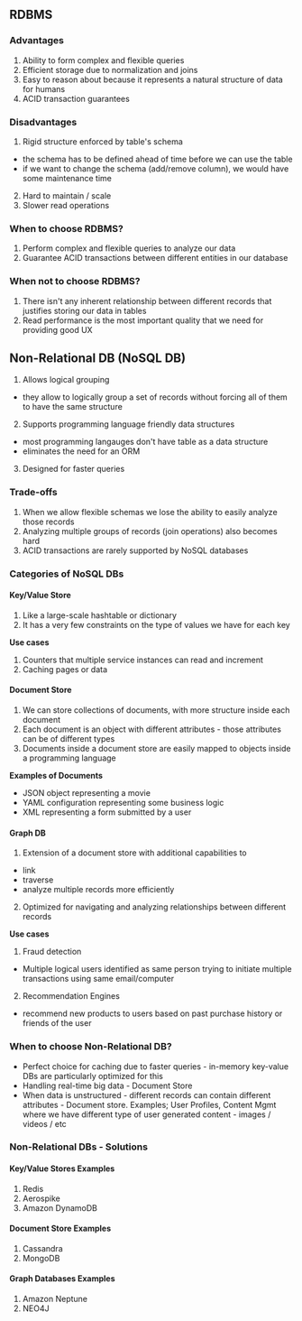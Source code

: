 ## RDBMS
### Advantages
1. Ability to form complex and flexible queries
2. Efficient storage due to normalization  and joins
3. Easy to reason about because it represents a natural structure of data for humans
4. ACID transaction guarantees

### Disadvantages
1. Rigid structure enforced by table's schema
- the schema has to be defined ahead of time before we can use the table
- if we want to change the schema (add/remove column), we would have some maintenance time
2. Hard to maintain / scale
3. Slower read operations

### When to choose RDBMS?
1. Perform complex and flexible queries to analyze our data
2. Guarantee ACID transactions between different entities in our database

### When not to choose RDBMS?
1. There isn't any inherent relationship between different records that justifies storing our data in tables
2. Read performance is the most important quality that we need for providing good UX

## Non-Relational DB (NoSQL DB)
1. Allows logical grouping
- they allow to logically group a set of records without forcing all of them to have the same structure
2. Supports programming language friendly data structures
- most programming langauges don't have table as a data structure
- eliminates the need for an ORM
3. Designed for faster queries

### Trade-offs
1. When we allow flexible schemas we lose the ability to easily analyze those records
2. Analyzing multiple groups of records (join operations) also becomes hard
3. ACID transactions are rarely supported by NoSQL databases

### Categories of NoSQL DBs
#### Key/Value Store
1. Like a large-scale hashtable or dictionary
2. It has a very few constraints on the type of values we have for each key

**Use cases**
1. Counters that multiple service instances can read and increment
2. Caching pages or data

#### Document Store
1. We can store collections of documents, with more structure inside each document
2. Each document is an object with different attributes - those attributes can be of different types
3. Documents inside a document store are easily mapped to objects inside a programming language

**Examples of Documents**
- JSON object representing a movie
- YAML configuration representing some business logic
- XML representing a form submitted by a user

#### Graph DB
1. Extension of a document store with additional capabilities to
- link
- traverse
- analyze
multiple records more efficiently 
2. Optimized for navigating and analyzing relationships between different records

**Use cases**
1. Fraud detection
- Multiple logical users identified as same person trying to initiate multiple transactions using same email/computer
2. Recommendation Engines
- recommend new products to users based on past purchase history or friends of the user

### When to choose Non-Relational DB?
- Perfect choice for caching due to faster queries - in-memory key-value DBs are particularly optimized for this
- Handling real-time big data - Document Store
- When data is unstructured - different records can contain different attributes - Document store. Examples; User Profiles, Content Mgmt where we have different type of user generated content - images / videos / etc

### Non-Relational DBs - Solutions
#### Key/Value Stores Examples
1. Redis
2. Aerospike
3. Amazon DynamoDB

#### Document Store Examples
1. Cassandra
2. MongoDB

#### Graph Databases Examples
1. Amazon Neptune
2. NEO4J



